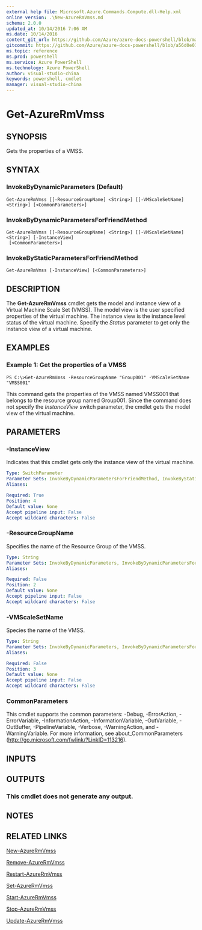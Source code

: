 ```yaml
---
external help file: Microsoft.Azure.Commands.Compute.dll-Help.xml
online version: .\New-AzureRmVmss.md
schema: 2.0.0
updated_at: 10/14/2016 7:06 AM
ms.date: 10/14/2016
content_git_url: https://github.com/Azure/azure-docs-powershell/blob/master/azureps-cmdlets-docs/ResourceManager/AzureRM.Compute/v2.0/CmdletMDs/Get-AzureRmVmss.md
gitcommit: https://github.com/Azure/azure-docs-powershell/blob/a56d0e01e65c2c33aa2af13dd29addc94ead6e88/azureps-cmdlets-docs/ResourceManager/AzureRM.Compute/v2.0/CmdletMDs/Get-AzureRmVmss.md
ms.topic: reference
ms.prod: powershell
ms.service: Azure PowerShell
ms.technology: Azure PowerShell
author: visual-studio-china
keywords: powershell, cmdlet
manager: visual-studio-china
---
```


# Get-AzureRmVmss

## SYNOPSIS
Gets the properties of a VMSS.

## SYNTAX

### InvokeByDynamicParameters (Default)
```
Get-AzureRmVmss [[-ResourceGroupName] <String>] [[-VMScaleSetName] <String>] [<CommonParameters>]
```

### InvokeByDynamicParametersForFriendMethod
```
Get-AzureRmVmss [[-ResourceGroupName] <String>] [[-VMScaleSetName] <String>] [-InstanceView]
 [<CommonParameters>]
```

### InvokeByStaticParametersForFriendMethod
```
Get-AzureRmVmss [-InstanceView] [<CommonParameters>]
```

## DESCRIPTION
The **Get-AzureRmVmss** cmdlet gets the model and instance view of a Virtual Machine Scale Set (VMSS).
The model view is the user specified properties of the virtual machine.
The instance view is the instance level status of the virtual machine.
Specify the *Status* parameter to get only the instance view of a virtual machine.

## EXAMPLES

### Example 1: Get the properties of a VMSS
```
PS C:\>Get-AzureRmVmss -ResourceGroupName "Group001" -VMScaleSetName "VMSS001"
```

This command gets the properties of the VMSS named VMSS001 that belongs to the resource group named Group001.
Since the command does not specify the *InstanceView* switch parameter, the cmdlet gets the model view of the virtual machine.

## PARAMETERS

### -InstanceView
Indicates that this cmdlet gets only the instance view of the virtual machine.

```yaml
Type: SwitchParameter
Parameter Sets: InvokeByDynamicParametersForFriendMethod, InvokeByStaticParametersForFriendMethod
Aliases: 

Required: True
Position: 4
Default value: None
Accept pipeline input: False
Accept wildcard characters: False
```

### -ResourceGroupName
Specifies the name of the Resource Group of the VMSS.

```yaml
Type: String
Parameter Sets: InvokeByDynamicParameters, InvokeByDynamicParametersForFriendMethod
Aliases: 

Required: False
Position: 2
Default value: None
Accept pipeline input: False
Accept wildcard characters: False
```

### -VMScaleSetName
Species the name of the VMSS.

```yaml
Type: String
Parameter Sets: InvokeByDynamicParameters, InvokeByDynamicParametersForFriendMethod
Aliases: 

Required: False
Position: 3
Default value: None
Accept pipeline input: False
Accept wildcard characters: False
```

### CommonParameters
This cmdlet supports the common parameters: -Debug, -ErrorAction, -ErrorVariable, -InformationAction, -InformationVariable, -OutVariable, -OutBuffer, -PipelineVariable, -Verbose, -WarningAction, and -WarningVariable. For more information, see about_CommonParameters (http://go.microsoft.com/fwlink/?LinkID=113216).

## INPUTS

## OUTPUTS

### This cmdlet does not generate any output.

## NOTES

## RELATED LINKS

[New-AzureRmVmss](.\New-AzureRmVmss.md)

[Remove-AzureRmVmss](.\Remove-AzureRmVmss.md)

[Restart-AzureRmVmss](.\Restart-AzureRmVmss.md)

[Set-AzureRmVmss](.\Set-AzureRmVmss.md)

[Start-AzureRmVmss](.\Start-AzureRmVmss.md)

[Stop-AzureRmVmss](.\Stop-AzureRmVmss.md)

[Update-AzureRmVmss](.\Update-AzureRmVmss.md)

